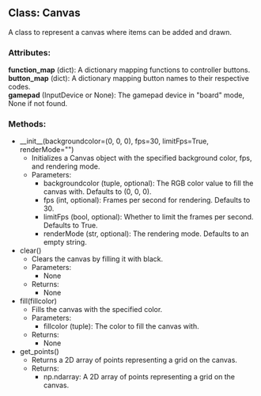 
## Class: Canvas

A class to represent a canvas where items can be added and drawn.

### Attributes:

**function\_map** (dict): A dictionary mapping functions to controller buttons.  
**button\_map** (dict): A dictionary mapping button names to their respective codes.  
**gamepad** (InputDevice or None): The gamepad device in "board" mode, None if not found.

### Methods:

* \_\_init\_\_(backgroundcolor=(0, 0, 0), fps=30, limitFps=True, renderMode="")  
  * Initializes a Canvas object with the specified background color, fps, and rendering mode.  
  * Parameters:  
    * backgroundcolor (tuple, optional): The RGB color value to fill the canvas with. Defaults to (0, 0, 0).  
    * fps (int, optional): Frames per second for rendering. Defaults to 30\.  
    * limitFps (bool, optional): Whether to limit the frames per second. Defaults to True.  
    * renderMode (str, optional): The rendering mode. Defaults to an empty string.  
* clear()  
  * Clears the canvas by filling it with black.  
  * Parameters:  
    * None  
  * Returns:  
    * None  
* fill(fillcolor)  
  * Fills the canvas with the specified color.  
  * Parameters:  
    * fillcolor (tuple): The color to fill the canvas with.  
  * Returns:  
    * None  
* get\_points()  
  * Returns a 2D array of points representing a grid on the canvas.  
  * Returns:  
    * np.ndarray: A 2D array of points representing a grid on the canvas.

